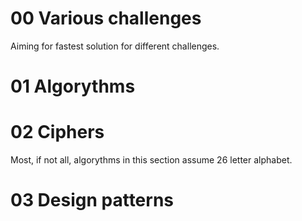 # 00 Various challenges

Aiming for fastest solution for different challenges.

# 01 Algorythms

# 02 Ciphers

Most, if not all, algorythms in this section assume 26 letter alphabet.

# 03 Design patterns